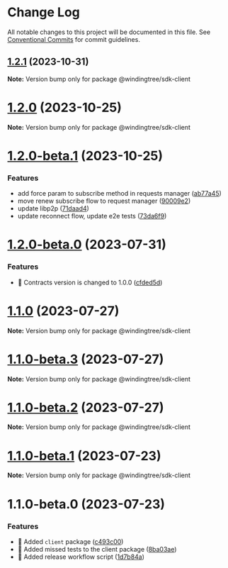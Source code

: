 # Change Log

All notable changes to this project will be documented in this file.
See [Conventional Commits](https://conventionalcommits.org) for commit guidelines.

## [1.2.1](https://github.com/windingtree/sdk/compare/@windingtree/sdk-client@1.2.0...@windingtree/sdk-client@1.2.1) (2023-10-31)

**Note:** Version bump only for package @windingtree/sdk-client





# [1.2.0](https://github.com/windingtree/sdk/compare/@windingtree/sdk-client@1.2.0-beta.1...@windingtree/sdk-client@1.2.0) (2023-10-25)

**Note:** Version bump only for package @windingtree/sdk-client





# [1.2.0-beta.1](https://github.com/windingtree/sdk/compare/@windingtree/sdk-client@1.2.0-beta.0...@windingtree/sdk-client@1.2.0-beta.1) (2023-10-25)


### Features

* add force param to subscribe method in requests manager ([ab77a45](https://github.com/windingtree/sdk/commit/ab77a45712c9dd7ce98ff4fccdea56cf1682137d))
* move renew subscribe flow to request manager ([90009e2](https://github.com/windingtree/sdk/commit/90009e2c20ef8b9a472cb3d5978b844280e928fc))
* update libp2p ([71daad4](https://github.com/windingtree/sdk/commit/71daad41838ae6b2833c76aa36b5b2071a041e92))
* update reconnect flow, update e2e tests ([73da6f9](https://github.com/windingtree/sdk/commit/73da6f97656592b03851c95f45bcb955937e2a8d))





# [1.2.0-beta.0](https://github.com/windingtree/sdk/compare/@windingtree/sdk-client@1.1.0...@windingtree/sdk-client@1.2.0-beta.0) (2023-07-31)

### Features

- 🎸 Contracts version is changed to 1.0.0 ([cfded5d](https://github.com/windingtree/sdk/commit/cfded5d7ade0058f62db2284474d169edf3dc273))

# [1.1.0](https://github.com/windingtree/sdk/compare/@windingtree/sdk-client@1.1.0-beta.3...@windingtree/sdk-client@1.1.0) (2023-07-27)

**Note:** Version bump only for package @windingtree/sdk-client

# [1.1.0-beta.3](https://github.com/windingtree/sdk/compare/@windingtree/sdk-client@1.1.0-beta.2...@windingtree/sdk-client@1.1.0-beta.3) (2023-07-27)

**Note:** Version bump only for package @windingtree/sdk-client

# [1.1.0-beta.2](https://github.com/windingtree/sdk/compare/@windingtree/sdk-client@1.1.0-beta.1...@windingtree/sdk-client@1.1.0-beta.2) (2023-07-27)

**Note:** Version bump only for package @windingtree/sdk-client

# [1.1.0-beta.1](https://github.com/windingtree/sdk/compare/@windingtree/sdk-client@1.1.0-beta.0...@windingtree/sdk-client@1.1.0-beta.1) (2023-07-23)

**Note:** Version bump only for package @windingtree/sdk-client

# 1.1.0-beta.0 (2023-07-23)

### Features

- 🎸 Added `client` package ([c493c00](https://github.com/windingtree/sdk/commit/c493c0068ebb4bdeb7c12da452113d889b988163))
- 🎸 Added missed tests to the client package ([8ba03ae](https://github.com/windingtree/sdk/commit/8ba03aefe2bb761092b21278a288cebf3d49b687))
- 🎸 Added release workflow script ([1d7b84a](https://github.com/windingtree/sdk/commit/1d7b84a3623848c449522c0bb2af2c5f114c8a0a))
